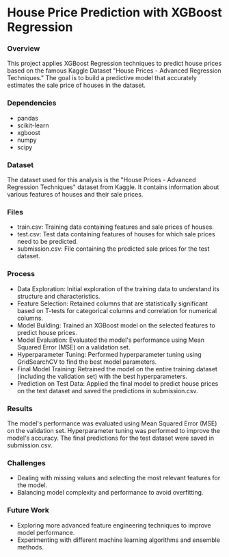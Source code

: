 # House Price Prediction with XGBoost Regression

### Overview
This project applies XGBoost Regression techniques to predict house prices based on the famous Kaggle Dataset "House Prices - Advanced Regression Techniques." The goal is to build a predictive model that accurately estimates the sale price of houses in the dataset.

### Dependencies

- pandas
- scikit-learn
- xgboost
- numpy
- scipy

### Dataset
The dataset used for this analysis is the "House Prices - Advanced Regression Techniques" dataset from Kaggle. It contains information about various features of houses and their sale prices.

### Files

- train.csv: Training data containing features and sale prices of houses.
- test.csv: Test data containing features of houses for which sale prices need to be predicted.
- submission.csv: File containing the predicted sale prices for the test dataset.

### Process

- Data Exploration: Initial exploration of the training data to understand its structure and characteristics.
- Feature Selection: Retained columns that are statistically significant based on T-tests for categorical columns and correlation for numerical columns.
- Model Building: Trained an XGBoost model on the selected features to predict house prices.
- Model Evaluation: Evaluated the model's performance using Mean Squared Error (MSE) on a validation set.
- Hyperparameter Tuning: Performed hyperparameter tuning using GridSearchCV to find the best model parameters.
- Final Model Training: Retrained the model on the entire training dataset (including the validation set) with the best hyperparameters.
- Prediction on Test Data: Applied the final model to predict house prices on the test dataset and saved the predictions in submission.csv.

### Results

The model's performance was evaluated using Mean Squared Error (MSE) on the validation set. Hyperparameter tuning was performed to improve the model's accuracy. The final predictions for the test dataset were saved in submission.csv.

### Challenges

- Dealing with missing values and selecting the most relevant features for the model.
- Balancing model complexity and performance to avoid overfitting.

### Future Work

- Exploring more advanced feature engineering techniques to improve model performance.
- Experimenting with different machine learning algorithms and ensemble methods.
